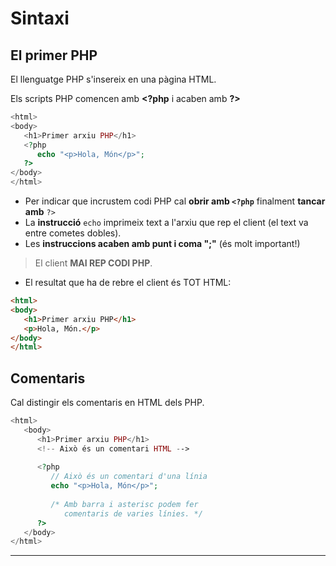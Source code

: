 # Sintaxi

## El primer PHP

El llenguatge PHP s'insereix en una pàgina HTML.

Els scripts PHP comencen amb **&lt;?php** i acaben amb **?>**

```php
<html>
<body>
   <h1>Primer arxiu PHP</h1>
   <?php
      echo "<p>Hola, Món</p>";
   ?>
</body>
</html>
```
* Per indicar que incrustem codi PHP cal **obrir amb `<?php`** finalment **tancar amb** `?>`
* La **instrucció** `echo` imprimeix text a l'arxiu que rep el client (el text va entre cometes dobles).
* Les **instruccions acaben amb punt i coma ";"** (és molt important!)


> El client **MAI REP CODI PHP**.

* El resultat que ha de rebre el client és TOT HTML:

```html
<html>
<body>
   <h1>Primer arxiu PHP</h1>
   <p>Hola, Món.</p>
</body>
</html>
```


## Comentaris

Cal distingir els comentaris en HTML dels PHP.
```php
<html>
   <body>
      <h1>Primer arxiu PHP</h1>
      <!-- Això és un comentari HTML -->
   
      <?php
         // Això és un comentari d'una línia
         echo "<p>Hola, Món</p>";
   
         /* Amb barra i asterisc podem fer
            comentaris de varies línies. */
      ?>
   </body>
</html>
```
---